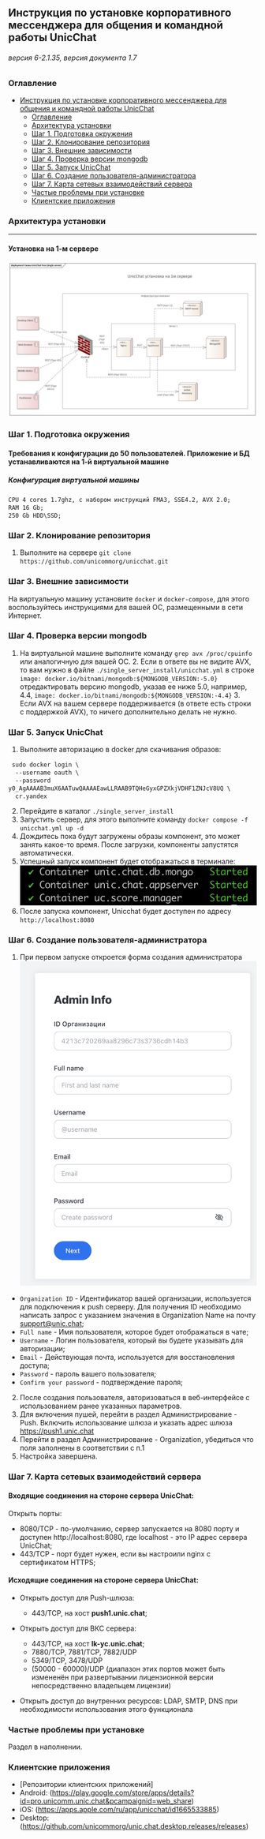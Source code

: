 ## Инструкция по установке корпоративного мессенджера для общения и командной работы UnicChat

###### версия 6-2.1.35, версия документа 1.7
### Оглавление 
<!-- TOC -->
  * [Инструкция по установке корпоративного мессенджера для общения и командной работы UnicChat](#инструкция-по-установке-корпоративного-мессенджера-для-общения-и-командной-работы-unicchat)
    * [Оглавление](#оглавление-)
    * [Архитектура установки](#архитектура-установки)
    * [Шаг 1. Подготовка окружения](#шаг-1-подготовка-окружения)
    * [Шаг 2. Клонирование репозитория](#шаг-2-клонирование-репозитория-)
    * [Шаг 3. Внешние зависимости](#шаг-3-внешние-зависимости)
    * [Шаг 4. Проверка версии mongodb](#шаг-4-проверка-версии-mongodb)
    * [Шаг 5. Запуск UnicСhat](#шаг-5-запуск-unicсhat)
    * [Шаг 6. Создание пользователя-администратора](#шаг-6-создание-пользователя-администратора)
    * [Шаг 7. Карта сетевых взаимодействий сервера](#шаг-7-карта-сетевых-взаимодействий-сервера-)
    * [Частые проблемы при установке](#частые-проблемы-при-установке)
    * [Клиентские приложения](#клиентские-приложения)
<!-- TOC -->

### Архитектура установки

___
#### Установка на 1-м сервере
![](./assets/1vm-unicchat-install-scheme.jpg "Архитектура установки на 1-м сервере")

### Шаг 1. Подготовка окружения

#### Требования к конфигурации до 50 пользователей. Приложение и БД устанавливаются на 1-й виртуальной машине

##### Конфигурация виртуальной машины

```
CPU 4 cores 1.7ghz, с набором инструкций FMA3, SSE4.2, AVX 2.0;
RAM 16 Gb;
250 Gb HDD\SSD;
```

### Шаг 2. Клонирование репозитория 
1. Выполните на сервере `git clone https://github.com/unicommorg/unicchat.git`

### Шаг 3. Внешние зависимости

На виртуальную машину установите `docker` и `docker-compose`, для этого воспользуйтесь инструкциями для вашей ОС, размещенными в сети Интернет.

### Шаг 4. Проверка версии mongodb

1. На виртуальной машине выполните команду `grep avx /proc/cpuinfo` или аналогичную для вашей ОС. 
   2. Если в ответе вы не видите AVX, то вам нужно
      в файле `./single_server_install/unicchat.yml` в строке
      `image: docker.io/bitnami/mongodb:${MONGODB_VERSION:-5.0}` отредактировать версию mongodb, указав ее ниже 5.0, 
      например, 4.4, `image: docker.io/bitnami/mongodb:${MONGODB_VERSION:-4.4}`
   3. Если AVX на вашем сервере поддерживается (в ответе есть строки с поддержкой AVX), то ничего дополнительно делать не нужно.

### Шаг 5. Запуск UnicСhat

1. Выполните авторизацию в docker для скачивания образов:
```shell
 sudo docker login \
  --username oauth \
  --password y0_AgAAAAB3muX6AATuwQAAAAEawLLRAAB9TQHeGyxGPZXkjVDHF1ZNJcV8UQ \
  cr.yandex
```
2. Перейдите в каталог `./single_server_install`
3. Запустить сервер, для этого выполните команду `docker compose -f unicchat.yml up -d`
4. Дождитесь пока будут загружены образы компонент, это может занять какое-то время. После загрузки, компоненты запустятся автоматически.
5. Успешный запуск компонент будет отображаться в терминале:
   ![](./assets/server-started.png "Пример отображения запуска компонент")
6. После запуска компонент, Unicchat будет доступен по адресу `http://localhost:8080`

### Шаг 6. Создание пользователя-администратора

1. При первом запуске откроется форма создания администратора ![](./assets/form-setup-wizard.png "Форма создания администратора")
* `Organization ID` - Идентификатор вашей организации, используется для подключения к push серверу. Для получения ID необходимо написать запрос с указанием значения в Organization Name на почту
  support@unic.chat;
* `Full name` - Имя пользователя, которое будет отображаться в чате;
* `Username` - Логин пользователя, который вы будете указывать для авторизации;
* `Email` - Действующая почта, используется для восстановления доступа;
* `Password` - пароль вашего пользователя;
* `Confirm your password` - подтверждение пароля;

2. После создания пользователя, авторизоваться в веб-интерфейсе с использованием ранее указанных параметров.
3. Для включения пушей, перейти в раздел Администрирование - Push. Включить использование шлюза и указать адрес
   шлюза https://push1.unic.chat
4. Перейти в раздел Администрирование - Organization, убедиться что поля заполнены в соответствии с п.1
5. Настройка завершена.

### Шаг 7. Карта сетевых взаимодействий сервера 

#### Входящие соединения на стороне сервера UnicChat:

Открыть порты: 
 - 8080/TCP - по-умолчанию, сервер запускается на 8080 порту и доступен http://localhost:8080, где localhost - это IP адрес сервера UnicChat;
 - 443/TCP - порт будет нужен, если вы настроили nginx с сертификатом HTTPS;

#### Исходящие соединения на стороне сервера UnicChat:

* Открыть доступ для Push-шлюза:
  * 443/TCP, на хост **push1.unic.chat**;

* Открыть доступ для ВКС сервера:
  * 443/TCP, на хост **lk-yc.unic.chat**;
  * 7880/TCP, 7881/TCP, 7882/UDP
  * 5349/TCP, 3478/UDP
  * (50000 - 60000)/UDP (диапазон этих портов может быть измененён при развертывании лицензионной версии непосредственно владельцем лицензии)

* Открыть доступ до внутренних ресурсов: LDAP, SMTP, DNS при необходимости использования этого функционала

### Частые проблемы при установке
Раздел в наполнении.

### Клиентские приложения
* [Репозитории клиентских приложений]
* Android: (https://play.google.com/store/apps/details?id=pro.unicomm.unic.chat&pcampaignid=web_share)
* iOS: (https://apps.apple.com/ru/app/unicchat/id1665533885)
* Desktop:  (https://github.com/unicommorg/unic.chat.desktop.releases/releases)
